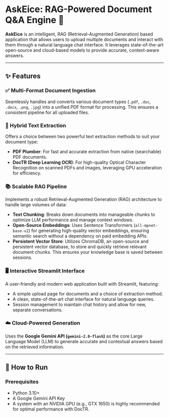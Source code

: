 # AskEice: RAG-Powered Document Q&A Engine 📄

**AskEice** is an intelligent, RAG (Retrieval-Augmented Generation) based application that allows users to upload multiple documents and interact with them through a natural language chat interface. It leverages state-of-the-art open-source and cloud-based models to provide accurate, context-aware answers.

---

## ✨ Features

### ✅ Multi-Format Document Ingestion
Seamlessly handles and converts various document types (`.pdf`, `.doc`, `.docx`, `.png`, `.jpg`) into a unified PDF format for processing. This ensures a consistent pipeline for all uploaded files.

### 🧠 Hybrid Text Extraction
Offers a choice between two powerful text extraction methods to suit your document type:

- **PDF Plumber**: For fast and accurate extraction from native (searchable) PDF documents.
- **DocTR (Deep Learning OCR)**: For high-quality Optical Character Recognition on scanned PDFs and images, leveraging GPU acceleration for efficiency.

### 📚 Scalable RAG Pipeline
Implements a robust Retrieval-Augmented Generation (RAG) architecture to handle large volumes of data:

- **Text Chunking**: Breaks down documents into manageable chunks to optimize LLM performance and manage context windows.
- **Open-Source Embeddings**: Uses Sentence Transformers (`all-mpnet-base-v2`) for generating high-quality vector embeddings, ensuring semantic search without a dependency on paid embedding APIs.
- **Persistent Vector Store**: Utilizes ChromaDB, an open-source and persistent vector database, to store and quickly retrieve relevant document chunks. This ensures your knowledge base is saved between sessions.

### 🖥️ Interactive Streamlit Interface
A user-friendly and modern web application built with Streamlit, featuring:

- A simple upload page for documents and a choice of extraction method.
- A clean, state-of-the-art chat interface for natural language queries.
- Session management to maintain chat history and allow for new, separate conversations.

### ☁️ Cloud-Powered Generation
Uses the **Google Gemini API (`gemini-2.0-flash`)** as the core Large Language Model (LLM) to generate accurate and contextual answers based on the retrieved information.

---

## 🚀 How to Run

### Prerequisites
- Python 3.10+
- A Google Gemini API Key
- A system with an NVIDIA GPU (e.g., GTX 1650) is highly recommended for optimal performance with DocTR.
